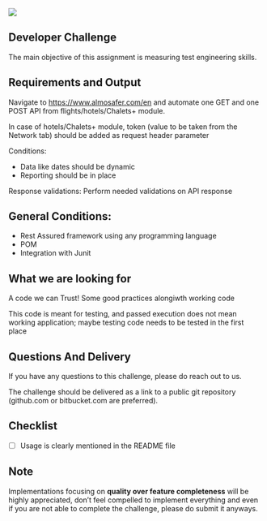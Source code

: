![](https://argaamplus.s3.amazonaws.com/159afd60-8669-4140-aa9e-fe46791f515d.png)

## Developer Challenge
The main objective of this assignment is measuring test engineering skills. 

## Requirements and Output
Navigate to https://www.almosafer.com/en and automate one GET and one POST API from flights/hotels/Chalets+ module.

In case of hotels/Chalets+ module, token (value to be taken from the Network tab) should be added as request header parameter

Conditions: 
 - Data like dates should be dynamic
 - Reporting should be in place
 
Response validations: Perform needed validations on API response

## General Conditions:
- Rest Assured framework using any programming language
- POM
- Integration with Junit

## What we are looking for
A code we can Trust! Some good practices alongiwth working code

This code is meant for testing, and passed execution does not mean working application; maybe testing code needs to be tested in the first place

## Questions And Delivery
If you have any questions to this challenge, please do reach out to us.

The challenge should be delivered as a link to a public git repository (github.com or bitbucket.com are preferred).
## Checklist
- [ ] Usage is clearly mentioned in the README file
## Note
Implementations focusing on **quality over feature completeness** will be highly appreciated,  don’t feel compelled to implement everything and even if you are not able to complete the challenge, please do submit it anyways.
